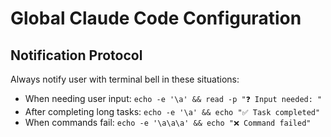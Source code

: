   # Global Claude Code Configuration

  ## Notification Protocol
  Always notify user with terminal bell in these situations:
  - When needing user input: `echo -e '\a' && read -p "❓ Input needed: "`
  - After completing long tasks: `echo -e '\a' && echo "✅ Task completed"`
  - When commands fail: `echo -e '\a\a\a' && echo "❌ Command failed"`
